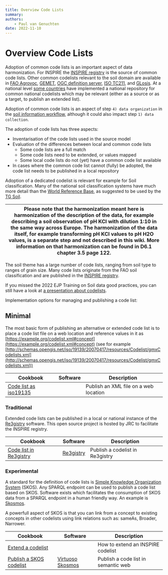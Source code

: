 ```yaml
---
title: Overview Code Lists
summary: 
authors:
    - Paul van Genuchten
date: 2022-11-10
---
```


# Overview Code Lists

Adoption of common code lists is an important aspect of data harmonization. For INSPIRE the [INSPIRE registry](https://inspire.ec.europa.eu/registry) is the source of common code lists. Other common codelists relevant to the soil domain are available in [FAO Agrovoc](https://agrovoc.fao.org/browse/agrovoc/en/), [GEMET](https://www.eionet.europa.eu/gemet/en/about/), [OGC definition server](https://www.ogc.org/def-server), [ISO TC211](http://www.isotc211.org/2005/resources/Codelist/gmxCodelists.xml), and [GLosis](https://github.com/rapw3k/glosis/blob/master/glosis_cl.ttl). At a national level [some countries](https://ec.europa.eu/isa2/solutions/re3gistry_en/) have implemented a national repository for common national codelists which may be relevant (either as a source or as a target, to publish an extended list).

Adoption of common code lists is an aspect of step `4) data organization` in the [soil information workflow](https://www.isric.org/index.php/utilise/community-practice), although it could also impact step `1) data collection`.

The adoption of code lists has three aspects:

- Inventarisation of the code lists used in the source model
- Evaluation of the differences between local and common code lists
  - Some code lists are a full match
  - Some code lists need to be extended, or values mapped
  - Some local code lists do not (yet) have a common code list available
- In cases where the common code list cannot (fully) be adopted, the code list needs to be published in a local repository

Adoption of a dedicated codelist is relevant for example for Soil classification. Many of the national soil classification systems have much more detail than the [World Reference Base](https://inspire.ec.europa.eu/codelist/WRBSpecifierValue), as suggested to be used by the [TG Soil](https://inspire.ec.europa.eu/id/document/tg/so).

| Please note that the harmonization meant here is harmonization of the description of the data, for example describing a soil observation of pH KCl with dilution 1:10 in the same way across Europe. The harmonization of the data itself, for example transforming pH KCl values to pH H2O values, is a separate step and not described in this wiki. More information on that harmonization can be found in D6.1 chapter 3.5 page 122. |
| --- |

The soil theme has a large number of code lists, ranging from soil type to ranges of grain size. Many code lists originate from the FAO soil classification and are published in the [INSPIRE registry](https://inspire.ec.europa.eu/registry/).

If you missed the 2022 EJP Training on Soil data good practices, you can still have a look at [a presentation about codelists](https://wur.yuja.com/V/Video?v=195138&node=829589&a=1673682788&autoplay=1).

Implementation options for managing and publishing a code list:

## Minimal

The most basic form of publishing an alternative or extended code list is to place a code list file on a web location and reference values in it as [https://example.org/codelist.xml#concept](https://example.org/codelist.xml#concept) (see for example [http://schemas.opengis.net/iso/19139/20070417/resources/Codelist/gmxCodelists.xml](http://schemas.opengis.net/iso/19139/20070417/resources/Codelist/gmxCodelists.xml))

| Cookbook | Software | Description |
| --- | --- | --- |
| [Code list as iso19135](cookbook/codelist-iso19135.md) | | Publish an XML file on a web location |


### Traditional

Extended code lists can be published in a local or national instance of the [Re3gistry](https://github.com/ec-jrc/re3gistry) software. This open source project is hosted by JRC to facilitate the INSPIRE registry.

| Cookbook | Software | Description |
| --- | --- | --- |
| [Code list in Re3gistry](cookbook/re3gistry.md) | [Re3gistry](https://ec.europa.eu/isa2/solutions/re3gistry_en/) | Publish a codelist in Re3gistry |

### Experimental

A standard for the definition of code lists is [Simple Knowledge Organization System](https://www.w3.org/TR/skos-reference/) (SKOS). Any SPARQL endpoint can be used to publish a code list based on SKOS. Software exists which facilitates the consumption of SKOS data from a SPARQL endpoint in a human friendly way. An example is [Skosmos](https://skosmos.org/).

A powerfull aspect of SKOS is that you can link from a concept to existing concepts in other codelists using link relations such as: sameAs, Broader, Narrower.

| Cookbook | Software | Description |
| --- | --- | --- |
| [Extend a codelist](cookbook/code-listsExtension.md) |  | How to extend an INSPIRE codelist |
| [Publish a SKOS codelist](cookbook/virtuoso.md) | [Virtuoso](https://virtuoso.openlinksw.com/) [Skosmos](https://skosmos.org) | Publish a code list in semantic web |
